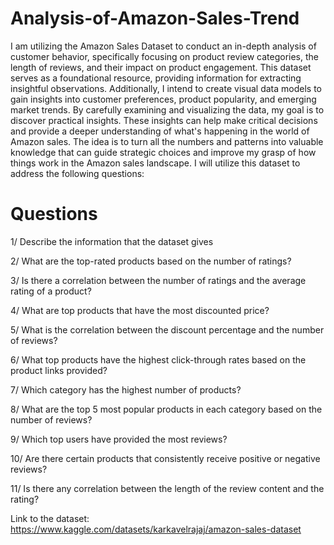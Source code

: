 # Analysis-of-Amazon-Sales-Trend

I am utilizing the Amazon Sales Dataset to conduct an in-depth analysis of customer behavior, specifically focusing on product review categories, the length of reviews, and their impact on product engagement. This dataset serves as a foundational resource, providing information for extracting insightful observations. Additionally, I intend to create visual data models to gain insights into customer preferences, product popularity, and emerging market trends. By carefully examining and visualizing the data, my goal is to discover practical insights. These insights can help make critical decisions and provide a deeper understanding of what's happening in the world of Amazon sales. The idea is to turn all the numbers and patterns into valuable knowledge that can guide strategic choices and improve my grasp of how things work in the Amazon sales landscape. I will utilize this dataset to address the following questions:


# Questions

1/ Describe the information that the dataset gives

2/ What are the top-rated products based on the number of ratings? 

3/ Is there a correlation between the number of ratings and the average rating of a product?

4/ What are top products that have the most discounted price?

5/ What is the correlation between the discount percentage and the number of reviews?

6/ What top products have the highest click-through rates based on the product links provided?

7/ Which category has the highest number of products?

8/ What are the top 5 most popular products in each category based on the number of reviews?

9/ Which top users have provided the most reviews?

10/ Are there certain products that consistently receive positive or negative reviews?

11/ Is there any correlation between the length of the review content and the rating?

Link to the dataset: https://www.kaggle.com/datasets/karkavelrajaj/amazon-sales-dataset
